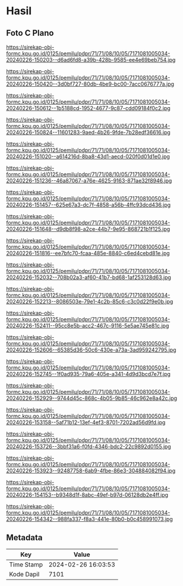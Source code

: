 # Hasil

## Foto C Plano

https://sirekap-obj-formc.kpu.go.id/0125/pemilu/pdpr/71/71/08/10/05/7171081005034-20240226-150203--d6ad6fd8-a39b-428b-9585-ee4e69beb754.jpg

https://sirekap-obj-formc.kpu.go.id/0125/pemilu/pdpr/71/71/08/10/05/7171081005034-20240226-150420--3d0bf727-80db-4be9-bc00-7acc0676777a.jpg

https://sirekap-obj-formc.kpu.go.id/0125/pemilu/pdpr/71/71/08/10/05/7171081005034-20240226-150612--1b5188cd-1952-4677-9c87-cdd09184f0c2.jpg

https://sirekap-obj-formc.kpu.go.id/0125/pemilu/pdpr/71/71/08/10/05/7171081005034-20240226-150824--11601283-9aed-4b26-9fde-7b28edf36616.jpg

https://sirekap-obj-formc.kpu.go.id/0125/pemilu/pdpr/71/71/08/10/05/7171081005034-20240226-151020--a614216d-8ba8-43d1-aecd-020f0d01d1e0.jpg

https://sirekap-obj-formc.kpu.go.id/0125/pemilu/pdpr/71/71/08/10/05/7171081005034-20240226-151236--46a87067-a76e-4625-9163-871ae32f8946.jpg

https://sirekap-obj-formc.kpu.go.id/0125/pemilu/pdpr/71/71/08/10/05/7171081005034-20240226-151457--625e67a3-dc7f-4858-a56b-4ffc93dcd436.jpg

https://sirekap-obj-formc.kpu.go.id/0125/pemilu/pdpr/71/71/08/10/05/7171081005034-20240226-151648--d9db8f98-a2ce-44b7-9e95-868721b1f125.jpg

https://sirekap-obj-formc.kpu.go.id/0125/pemilu/pdpr/71/71/08/10/05/7171081005034-20240226-151816--ee7bfc70-fcaa-485e-8840-c6ed4cebd81e.jpg

https://sirekap-obj-formc.kpu.go.id/0125/pemilu/pdpr/71/71/08/10/05/7171081005034-20240226-152032--708b02a3-af60-41b7-bd68-1af253128d63.jpg

https://sirekap-obj-formc.kpu.go.id/0125/pemilu/pdpr/71/71/08/10/05/7171081005034-20240226-152213--8086503e-79e1-4c2b-85c6-c3c0d22f9e0b.jpg

https://sirekap-obj-formc.kpu.go.id/0125/pemilu/pdpr/71/71/08/10/05/7171081005034-20240226-152411--95cc8e5b-acc2-467c-9116-5e5ae745e81c.jpg

https://sirekap-obj-formc.kpu.go.id/0125/pemilu/pdpr/71/71/08/10/05/7171081005034-20240226-152606--65385d36-50c6-430e-a73a-3ad959242795.jpg

https://sirekap-obj-formc.kpu.go.id/0125/pemilu/pdpr/71/71/08/10/05/7171081005034-20240226-152745--1f0ad935-79a6-405e-a341-4d9d3bcd7e7f.jpg

https://sirekap-obj-formc.kpu.go.id/0125/pemilu/pdpr/71/71/08/10/05/7171081005034-20240226-152929--9744d45c-868c-4b05-9b85-46c962e8a42c.jpg

https://sirekap-obj-formc.kpu.go.id/0125/pemilu/pdpr/71/71/08/10/05/7171081005034-20240226-153158--5af71b12-13ef-4ef3-8701-7202ad56d9fd.jpg

https://sirekap-obj-formc.kpu.go.id/0125/pemilu/pdpr/71/71/08/10/05/7171081005034-20240226-153726--3bbf31a6-f0fd-4346-bdc2-22c9892d0155.jpg

https://sirekap-obj-formc.kpu.go.id/0125/pemilu/pdpr/71/71/08/10/05/7171081005034-20240226-153923--92487758-6ab9-4fbe-86e3-304884082f94.jpg

https://sirekap-obj-formc.kpu.go.id/0125/pemilu/pdpr/71/71/08/10/05/7171081005034-20240226-154153--b9348d1f-8abc-49ef-b97d-06128db2e4ff.jpg

https://sirekap-obj-formc.kpu.go.id/0125/pemilu/pdpr/71/71/08/10/05/7171081005034-20240226-154342--988fa337-f8a3-441e-80b0-b0c458991073.jpg


## Metadata

| Key        | Value               |
| ---------- | ------------------- |
| Time Stamp | 2024-02-26 16:03:53 |
| Kode Dapil | 7101                |



